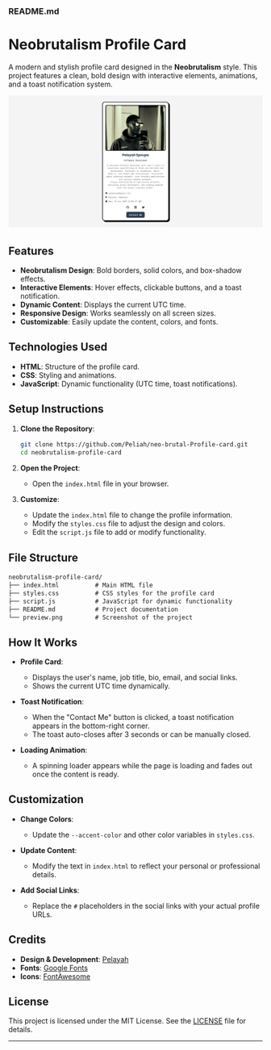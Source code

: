 ### README.md


# Neobrutalism Profile Card

A modern and stylish profile card designed in the **Neobrutalism** style. This project features a clean, bold design with interactive elements, animations, and a toast notification system.

![Preview](preview.png)

## Features

- **Neobrutalism Design**: Bold borders, solid colors, and box-shadow effects.
- **Interactive Elements**: Hover effects, clickable buttons, and a toast notification.
- **Dynamic Content**: Displays the current UTC time.
- **Responsive Design**: Works seamlessly on all screen sizes.
- **Customizable**: Easily update the content, colors, and fonts.

## Technologies Used

- **HTML**: Structure of the profile card.
- **CSS**: Styling and animations.
- **JavaScript**: Dynamic functionality (UTC time, toast notifications).

## Setup Instructions

1. **Clone the Repository**:
   ```bash
   git clone https://github.com/Peliah/neo-brutal-Profile-card.git
   cd neobrutalism-profile-card
   ```

2. **Open the Project**:
   - Open the `index.html` file in your browser.

3. **Customize**:
   - Update the `index.html` file to change the profile information.
   - Modify the `styles.css` file to adjust the design and colors.
   - Edit the `script.js` file to add or modify functionality.

## File Structure

```
neobrutalism-profile-card/
├── index.html          # Main HTML file
├── styles.css          # CSS styles for the profile card
├── script.js           # JavaScript for dynamic functionality
├── README.md           # Project documentation
└── preview.png         # Screenshot of the project
```

## How It Works

- **Profile Card**:
  - Displays the user's name, job title, bio, email, and social links.
  - Shows the current UTC time dynamically.

- **Toast Notification**:
  - When the "Contact Me" button is clicked, a toast notification appears in the bottom-right corner.
  - The toast auto-closes after 3 seconds or can be manually closed.

- **Loading Animation**:
  - A spinning loader appears while the page is loading and fades out once the content is ready.

## Customization

- **Change Colors**:
  - Update the `--accent-color` and other color variables in `styles.css`.

- **Update Content**:
  - Modify the text in `index.html` to reflect your personal or professional details.

- **Add Social Links**:
  - Replace the `#` placeholders in the social links with your actual profile URLs.

## Credits

- **Design & Development**: [Pelayah](https://github.com/Peliah)
- **Fonts**: [Google Fonts](https://fonts.google.com/)
- **Icons**: [FontAwesome](https://fontawesome.com/)

## License

This project is licensed under the MIT License. See the [LICENSE](LICENSE) file for details.

---
